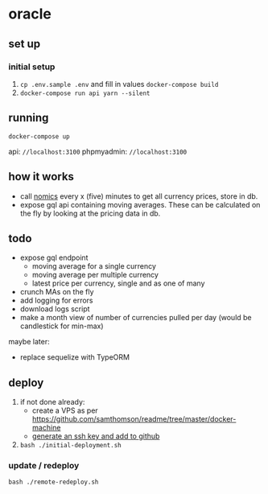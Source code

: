# oracle

## set up

### initial setup

1. `cp .env.sample .env` and fill in values
`docker-compose build`
2. `docker-compose run api yarn --silent`


## running

`docker-compose up`

api: `//localhost:3100`
phpmyadmin: `//localhost:3100`

## how it works

- call [nomics](https://nomics.com/docs/) every x (five) minutes to get all currency prices, store in db.
- expose gql api containing moving averages. These can be calculated on the fly by looking at the pricing data in db.

## todo

- expose gql endpoint
	- moving average for a single currency
	- moving average per multiple currency
	- latest price per currency, single and as one of many
- crunch MAs on the fly
- add logging for errors
- download logs script
- make a month view of number of currencies pulled per day (would be candlestick for min-max)

maybe later:
- replace sequelize with TypeORM

## deploy

1. if not done already:
	- create a VPS as per https://github.com/samthomson/readme/tree/master/docker-machine
	- [generate an ssh key and add to github](https://github.com/samthomson/readme/tree/master/docker-machine#optional)
2. `bash ./initial-deployment.sh`

### update / redeploy

`bash ./remote-redeploy.sh`